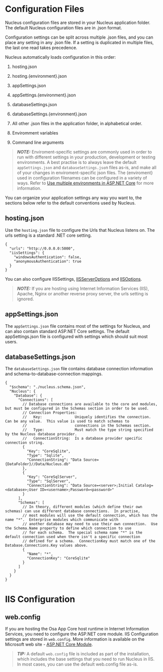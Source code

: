 # Configuration Files 
Nucleus configuration files are stored in your Nucleus application folder.  The default Nucleus configuration files are in .json format.

Configuration settings can be split across multiple .json files, and you can place any setting in any .json file.  If a setting is duplicated in
multiple files, the last one read takes precedence.

Nucleus automatically loads configuration in this order:

1. hosting.json
2. hosting.{environment}.json
3. appSettings.json
4. appSettings.{environment}.json
5. databaseSettings.json
6. databaseSettings.{environment}.json

7. All other .json files in the application folder, in alphabetical order.

8. Enviromment variables
9. Command line arguments

> **_NOTE:_**    Enviroment-specific settings are commonly used in order to run with different settings in your production, development or testing 
> environments.  A best practise is to always leave the default `appSettings.json` and `databaseSettings.jso`n files as-is, and make all of your changes
> in enviroment-specific json files.
> The {enviroment} used in configuration filenames can be configured in a variety of ways.
> Refer to [Use multiple environments in ASP.NET Core](https://docs.microsoft.com/en-us/aspnet/core/fundamentals/environments) for more information.

You can organize your application settings any way you want to, the sections below refer to the default conventions used by Nucleus.

## hosting.json
Use the `hosting.json` file to configure the Urls that Nucleus listens on.  The urls setting is a standard .NET core setting.

```
{
  "urls": "http://0.0.0.0:5000",
  "iisSettings": {
    "windowsAuthentication": false,
    "anonymousAuthentication": true
  }
}
```

You can also configure IISSettings, [IISServerOptions](https://docs.microsoft.com/en-us/dotnet/api/microsoft.aspnetcore.builder.iisserveroptions) 
and [IISOptions](https://docs.microsoft.com/en-us/dotnet/api/microsoft.aspnetcore.builder.iisoptions).

> **_NOTE:_**    If you are hosting using Internet Information Services (IIS), Apache, Nginx or another reverse proxy server, the urls setting is ignored.

## appSettings.json 
The `appSettings.json` file contains most of the settings for Nucleus, and can also contain standard ASP.NET Core settings.  The default appSettings.json
file is configured with settings which should suit most users.

## databaseSettings.json
The `databaseSettings.json` file contains database connection information and schema-to-database-connection mappings.

```
{
  "$schema": "./nucleus.schema.json",
  "Nucleus": {
    "Database": {
      "Connections": [
        // Database connections are available to the core and modules, but must be configured in the Schemas section in order to be used.
        // Connection Properties:
        //   Key:               Uniquely identifies the connection.  Can be any value.  This value is used to match schemas to 
        //                      connections in the Schemas section.
        //   Type:              Must match the type string specified by the Nucleus database provider.
        //   ConnectionString:  Is a database provider specific connection string.
        {
          "Key": "CoreSqlite",
          "Type": "Sqlite",
          "ConnectionString": "Data Source={DataFolder}//Data/Nucleus.db"
        },
        {
          "Key": "CoreSqlServer",
          "Type": "SqlServer",
          "ConnectionString": "Data Source=<server>;Initial Catalog=<database>;User ID=<username>;Password=<password>"
        }
      ],
      "Schemas": [
        // In theory, different modules (which define their own schemas) can use different database connections.  In practise,
        // most modules will use the default connection, which has the name "*".  Enterprise modules which communicate with 
        // another database may need to use their own connection.  Use the Schema.Name property to define which connection to use 
        // for each schema.  The special schema name "*" is the default connection used when there isn't a specific connection 
        // defined for a schema.  ConnectionKey must match one of the Database.Connections.Key values above.
        {
          "Name": "*",
          "ConnectionKey": "CoreSqlite"
        }
      ]
    }
  }
}
```

# IIS Configuration

## web.config
If you are hosting the Osa App Core host runtime in Internet Information Services, you need to configure the ASP.NET core module.
IIS Configuration settings are stored in `web.config`.
More information is available on the Microsoft web site - [ASP.NET Core Module](https://docs.microsoft.com/en-us/aspnet/core/host-and-deploy/aspnet-core-module).

> **_TIP:_**    A default `web.config` file is included as part of the installation, which includes the base settings that you need to run Nucleus in IIS.  In
most cases, you can use the default web.config file as-is.
